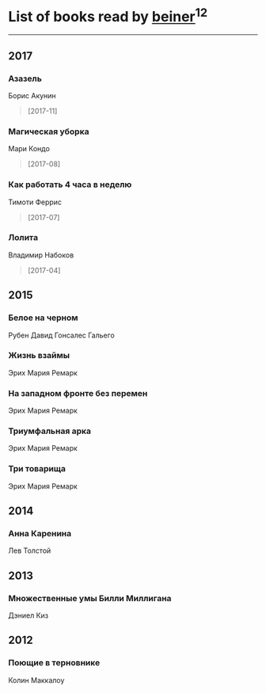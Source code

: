 # List of books read by [beiner](https://plus.google.com/118330474331574680123)<sup>12</sup>
---

## 2017

### Азазель
Борис Акунин
> [2017-11] 


### Магическая уборка
Мари Кондо
> [2017-08] 


### Как работать 4 часа в неделю
Тимоти Феррис
> [2017-07] 


### Лолита
Владимир Набоков
> [2017-04] 



## 2015

### Белое на черном
Рубен Давид Гонсалес Гальего


### Жизнь взаймы
Эрих Мария Ремарк


### На западном фронте без перемен
Эрих Мария Ремарк


### Триумфальная арка
Эрих Мария Ремарк


### Три товарища
Эрих Мария Ремарк



## 2014

### Анна Каренина
Лев Толстой



## 2013

### Множественные умы Билли Миллигана
Дэниел Киз



## 2012

### Поющие в терновнике
Колин Маккалоу



